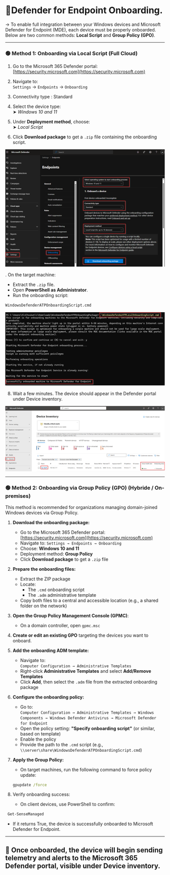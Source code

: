 # 🔹Defender for Endpoint Onboarding.

-> To enable full integration between your Windows devices and Microsoft Defender for Endpoint (MDE), each device must be properly onboarded. Below are two common methods: **Local Script** and **Group Policy (GPO)**.

---

### 🟢 Method 1: Onboarding via Local Script (Full Cloud)

1. Go to the Microsoft 365 Defender portal:  [https://security.microsoft.com](https://security.microsoft.com)

2. Navigate to:  
   `Settings` → `Endpoints` → `Onboarding`

3. Connectivity type : Standard 

4. Select the device type:  
   ➤ *Windows 10 and 11*

5. Under **Deployment method**, choose:  
   ➤ *Local Script*

6. Click **Download package** to get a `.zip` file containing the onboarding script.

![OnBoarding_Page](https://github.com/AliChoukatli/CyberShield-Enterprise/blob/main/03_AzureAD_Sync_%26_Endpoint_Security/Screenshots/OnBoarding_Page.png)

. On the target machine:
   - Extract the `.zip` file.
   - Open **PowerShell as Administrator**.
   - Run the onboarding script:

   ```cmd
   WindowsDefenderATPOnboardingScript.cmd
   ```
![Script_Successful](https://github.com/AliChoukatli/CyberShield-Enterprise/blob/main/03_AzureAD_Sync_%26_Endpoint_Security/Screenshots/Successful_Onboard_cmd.png)

8. Wait a few minutes. The device should appear in the Defender portal under Device inventory.

![LTP-HLP_DEF_Status](https://github.com/AliChoukatli/CyberShield-Enterprise/blob/main/03_AzureAD_Sync_%26_Endpoint_Security/Screenshots/LTP-HLP_DEF_Status.png)

---

### 🟢  Method 2: Onboarding via Group Policy (GPO) (Hybride / On-premises)

This method is recommended for organizations managing domain-joined Windows devices via Group Policy.


1. **Download the onboarding package:**
   - Go to the Microsoft 365 Defender portal: [https://security.microsoft.com](https://security.microsoft.com)
   - Navigate to: `Settings → Endpoints → Onboarding`
   - Choose: **Windows 10 and 11**
   - Deployment method: **Group Policy**
   - Click **Download package** to get a `.zip` file

2. **Prepare the onboarding files:**
   - Extract the ZIP package
   - Locate:
     - The `.cmd` onboarding script
     - The `.adm` administrative template
   - Copy both files to a central and accessible location (e.g., a shared folder on the network)

3. **Open the Group Policy Management Console (GPMC)**:
   - On a domain controller, open `gpmc.msc`

4. **Create or edit an existing GPO** targeting the devices you want to onboard.

5. **Add the onboarding ADM template:**
   - Navigate to:  
     `Computer Configuration → Administrative Templates`
   - Right-click **Administrative Templates** and select **Add/Remove Templates**
   - Click **Add**, then select the `.adm` file from the extracted onboarding package

6. **Configure the onboarding policy:**
   - Go to:  
     `Computer Configuration → Administrative Templates → Windows Components → Windows Defender Antivirus → Microsoft Defender for Endpoint`
   - Open the policy setting: **"Specify onboarding script"** (or similar, based on template)
   - Enable the policy
   - Provide the path to the `.cmd` script (e.g., `\\server\share\WindowsDefenderATPOnboardingScript.cmd`)

7. **Apply the Group Policy:**
   - On target machines, run the following command to force policy update:

   ```cmd
   gpupdate /force
   ```
8. Verify onboarding success:

   - On client devices, use PowerShell to confirm:
  ```powershell
   Get-SenseManaged
   ```

   - If it returns True, the device is successfully onboarded to Microsoft Defender for Endpoint.
---

## 📌 Once onboarded, the device will begin sending telemetry and alerts to the Microsoft 365 Defender portal, visible under Device inventory.
